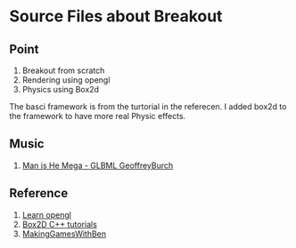 # Source Files about Breakout

## Point
1. Breakout from scratch
2. Rendering using opengl
3. Physics using Box2d

The basci framework is from the turtorial in the referecen. I added box2d to the framework to
have more real Physic effects.

## Music
1. [Man is He Mega - GLBML GeoffreyBurch](https://pixabay.com/music/video-games-man-is-he-mega-glbml-22045/)

## Reference
1. [Learn opengl](https://learnopengl.com/In-Practice/2D-Game/Breakout)
2. [Box2D C++ tutorials](https://www.iforce2d.net/b2dtut/)
3. [MakingGamesWithBen](https://www.youtube.com/user/makinggameswithben/videos)